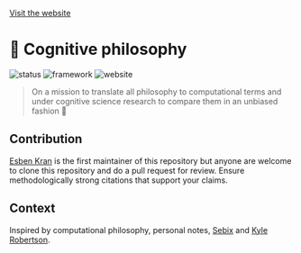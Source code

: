 [Visit the website](https://cognitivephilosophy.netlify.io)

# 🧠 Cognitive philosophy
![status](https://img.shields.io/badge/in%20development-status-orange) 
![framework](https://img.shields.io/badge/hugo-framework-blue) 
![website](https://img.shields.io/badge/website-app-yellow)

> On a mission to translate all philosophy to computational terms and under cognitive science research to compare them in an unbiased fashion 🌄

## Contribution
[Esben Kran](https://kran.ai) is the first maintainer of this repository but anyone are welcome to clone this repository and do a pull request for review. Ensure methodologically strong citations that support your claims.

## Context
Inspired by computational philosophy, personal notes, [Sebix](https://dk.linkedin.com/in/sebastian-scott-engen) and [Kyle Robertson](https://philosophy.ucsc.edu/faculty/index.php?uid=kxrobert).